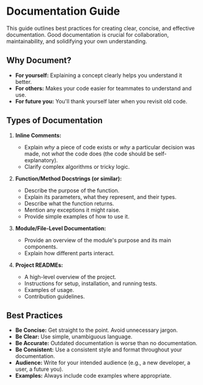 # Documentation Guide

This guide outlines best practices for creating clear, concise, and effective documentation. Good documentation is crucial for collaboration, maintainability, and solidifying your own understanding.

## Why Document?

-   **For yourself:** Explaining a concept clearly helps you understand it better.
-   **For others:** Makes your code easier for teammates to understand and use.
-   **For future you:** You'll thank yourself later when you revisit old code.

## Types of Documentation

1.  **Inline Comments:**
    *   Explain *why* a piece of code exists or *why* a particular decision was made, not *what* the code does (the code should be self-explanatory).
    *   Clarify complex algorithms or tricky logic.

2.  **Function/Method Docstrings (or similar):**
    *   Describe the purpose of the function.
    *   Explain its parameters, what they represent, and their types.
    *   Describe what the function returns.
    *   Mention any exceptions it might raise.
    *   Provide simple examples of how to use it.

3.  **Module/File-Level Documentation:**
    *   Provide an overview of the module's purpose and its main components.
    *   Explain how different parts interact.

4.  **Project READMEs:**
    *   A high-level overview of the project.
    *   Instructions for setup, installation, and running tests.
    *   Examples of usage.
    *   Contribution guidelines.

## Best Practices

-   **Be Concise:** Get straight to the point. Avoid unnecessary jargon.
-   **Be Clear:** Use simple, unambiguous language.
-   **Be Accurate:** Outdated documentation is worse than no documentation.
-   **Be Consistent:** Use a consistent style and format throughout your documentation.
-   **Audience:** Write for your intended audience (e.g., a new developer, a user, a future you).
-   **Examples:** Always include code examples where appropriate.
